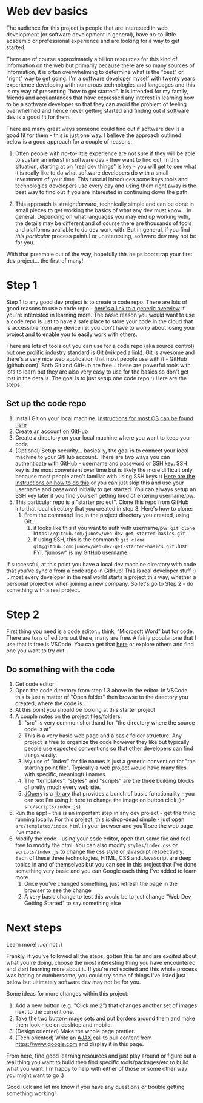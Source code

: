 # Web dev basics

The audience for this project is people that are interested in web development (or software development in general), have no-to-little academic or professional experience and are looking for a way to get started.

There are of course approximately a billion resources for this kind of information on the web but primarily because there are so many sources of information, it is often overwhelming to determine what is the "best" or "right" way to get going. I'm a software developer myself with twenty years experience developing with numerous technologies and languages and this is my way of presenting "how to get started". It is intended for my family, friends and acquantances that have expressed any interest in learning how to be a software developer so that they can avoid the problem of feeling overwhelmed and hence never getting started and finding out if software dev is a good fit for them.

There are many great ways someone could find out if software dev is a good fit for them - this is just one way. I believe the approach outlined below is a good approach for a couple of reasons:

1. Often people with no-to-little experience are not sure if they will be able to sustain an interst in software dev - they want to find out.  In this situation, starting at on "real dev things" is key - you will get to see what it is really like to do what software developers do with a small investment of your time. This tutorial introduces some keys tools and technologies developers use every day and using them right away is the best way to find out if you are interested in continuing down the path.

2. This approach is straightforward, technically simple and can be done in small pieces to get working the basics of what any dev must know... in general. Depending on what languages you may end up working with, the details may be different and of course there are thousands of tools and platforms available to do dev work with. But in general, if you find _this particular_ process painful or uninteresting, software dev may not be for you.

With that preamble out of the way, hopefully this helps bootstrap your first dev project... the first of many!

# Step 1
Step 1 to any good dev project is to create a code repo.  There are lots of good reasons to use a code repo - [here's a link to a generic overview](https://www.atlassian.com/git/tutorials/what-is-version-control) if you're interested in learning more. The basic reason you would want to use a code repo is just to have a safe place to store your code in the cloud that is accessible from any device i.e. you don't have to worry about losing your project and to enable you to easily work with others.

There are lots of tools out you can use for a code repo (aka source control) but one prolific industry standard is Git [(wikipedia link)](https://en.wikipedia.org/wiki/Git).  Git is awesome and there's a very nice web application that most people use with it - GitHub (github.com).  Both Git and GitHub are free... these are powerful tools with lots to learn but they are also very easy to use for the basics so don't get lost in the details. The goal is to just setup one code repo :)   Here are the steps:

## Set up the code repo
1. Install Git on your local machine.  [Instructions for most OS can be found here](https://git-scm.com/book/en/v2/Getting-Started-Installing-Git)
2. Create an account on GitHub
3. Create a directory on your local machine where you want to keep your code
4. (Optional) Setup security... basically, the goal is to connect your local machine to your GitHub account.  There are two ways you can authenticate with GitHub - username and password or SSH key.  SSH key is the most convenient over time but is likely the more difficult only because most people aren't familiar with using SSH keys :)  [Here are the instructions on how to do this](https://help.github.com/en/articles/connecting-to-github-with-ssh) or you can just skip this and use your username and password initially to get started. You can always setup an SSH key later if you find yourself getting tired of entering username/pw.
5. This particular repo is a "starter project". Clone this repo from GitHub into that local directory that you created in step 3. Here's how to clone:
    1. From the command line in the project directory you created, using Git...
        1. it looks like this if you want to auth with username/pw: `git clone https://github.com/junosw/web-dev-get-started-basics.git`
        2. If using SSH, this is the command:  `git clone git@github.com:junosw/web-dev-get-started-basics.git`
Just FYI, "junosw" is my GitHub username.

If successful, at this point you have a local dev machine directory with code that you've sync'd from a code repo in GitHub! This is real developer stuff  :)  ...most every developer in the real world starts a project this way, whether a personal project or when joining a new company.  So let's go to Step 2 - do something with a real project.

# Step 2

First thing you need is a code editor... think, "Microsoft Word" but for code. There are tons of editors out there, many are free.  A fairly popular one that I use that is free is VSCode.  You can get that [here](https://code.visualstudio.com/) or explore others and find one you want to try out.

## Do something with the code
1. Get code editor
2. Open the code directory from step 1.3 above in the editor.  In VSCode this is just a matter of "Open folder" then browse to the directory you created, where the code is.
3. At this point you should be looking at this starter project
4. A couple notes on the project files/folders:
    1. "src" is very common shorthand for "the directory where the source code is at"
    2. This is a very basic web page and a basic folder structure.  Any project is free to organize the code however they like but typically people use expected conventions so that other developers can find things easily. 
    3. My use of "index" for file names is just a generic convention for "the starting point file".  Typically a web project would have many files with specific, meaningful names.
    4. The "templates", "styles" and "scripts" are the three building blocks of pretty much every web site.
    5. [JQuery](https://jquery.com/) is a [library](https://en.wikipedia.org/wiki/JavaScript_library#:~:text=A%20JavaScript%20library%20is%20a,and%20other%20web%2Dcentric%20technologies.) that provides a bunch of basic functionality - you can see I'm using it here to change the image on button click (in `src/scripts/index.js`)
5. Run the app! - this is an important step in any dev project - get the thing running locally.  For this project, this is drop-dead simple - just open `src/templates/index.html` in your browser and you'll see the web page I've made.
6. Modify the code - using your code editor, open that same file and feel free to modify the html.  You can also modify `styles/index.css` or `scripts/index.js` to change the css style or javascript respectively. Each of these three technologies, HTML, CSS and Javascript are deep topics in and of themselves but you can see in this project that I've done something very basic and you can Google each thing I've added to learn more.
    1. Once you've changed something, just refresh the page in the browser to see the change
    2. A very basic change to test this would be to just change "Web Dev Getting Started" to say something else

# Next steps

Learn more! ...or not :)

Frankly, if you've followed all the steps, gotten this far and are _excited_ about what you're doing, choose the most interesting thing you have encountered and start learning more about it. If you're not excited and this whole process was boring or cumbersome, you could try some of things I've listed just below but ultimately software dev may not be for you.

Some ideas for more changes within this project:
1. Add a new button (e.g. "Click me 2") that changes another set of images next to the current one.
2. Take the two button-image sets and put borders around them and make them look nice on desktop and mobile.
3. (Design oriented) Make the whole page prettier.
4. (Tech oriented) Write an [AJAX](https://developer.mozilla.org/en-US/docs/Web/Guide/AJAX/Getting_Started) call to pull content from https://www.google.com and display it in this page.

From here, find good learning resources and just play around or figure out a real thing you want to build then find specific tools/packages/etc to build what you want.  I'm happy to help with either of those or some other way you might want to go :)   

Good luck and let me know if you have any questions or trouble getting something working!
